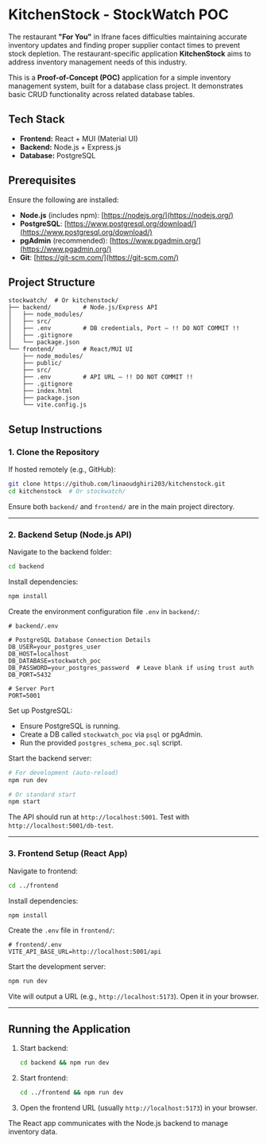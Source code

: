 # KitchenStock - StockWatch POC

The restaurant **"For You"** in Ifrane faces difficulties maintaining accurate inventory updates and finding proper supplier contact times to prevent stock depletion. The restaurant-specific application **KitchenStock** aims to address inventory management needs of this industry.

This is a **Proof-of-Concept (POC)** application for a simple inventory management system, built for a database class project. It demonstrates basic CRUD functionality across related database tables.

## Tech Stack

- **Frontend:** React + MUI (Material UI)  
- **Backend:** Node.js + Express.js  
- **Database:** PostgreSQL

## Prerequisites

Ensure the following are installed:

- **Node.js** (includes npm): [https://nodejs.org/](https://nodejs.org/)  
- **PostgreSQL**: [https://www.postgresql.org/download/](https://www.postgresql.org/download/)  
- **pgAdmin** (recommended): [https://www.pgadmin.org/](https://www.pgadmin.org/)  
- **Git**: [https://git-scm.com/](https://git-scm.com/)

## Project Structure

```
stockwatch/  # Or kitchenstock/
├── backend/         # Node.js/Express API
│   ├── node_modules/
│   ├── src/
│   ├── .env         # DB credentials, Port — !! DO NOT COMMIT !!
│   ├── .gitignore
│   └── package.json
└── frontend/        # React/MUI UI
    ├── node_modules/
    ├── public/
    ├── src/
    ├── .env         # API URL — !! DO NOT COMMIT !!
    ├── .gitignore
    ├── index.html
    ├── package.json
    └── vite.config.js
```

## Setup Instructions

### 1. Clone the Repository

If hosted remotely (e.g., GitHub):

```bash
git clone https://github.com/linaoudghiri203/kitchenstock.git
cd kitchenstock  # Or stockwatch/
```

Ensure both `backend/` and `frontend/` are in the main project directory.

---

### 2. Backend Setup (Node.js API)

Navigate to the backend folder:

```bash
cd backend
```

Install dependencies:

```bash
npm install
```

Create the environment configuration file `.env` in `backend/`:

```env
# backend/.env

# PostgreSQL Database Connection Details
DB_USER=your_postgres_user
DB_HOST=localhost
DB_DATABASE=stockwatch_poc
DB_PASSWORD=your_postgres_password  # Leave blank if using trust auth
DB_PORT=5432

# Server Port
PORT=5001
```

Set up PostgreSQL:

- Ensure PostgreSQL is running.
- Create a DB called `stockwatch_poc` via `psql` or pgAdmin.
- Run the provided `postgres_schema_poc.sql` script.

Start the backend server:

```bash
# For development (auto-reload)
npm run dev

# Or standard start
npm start
```

The API should run at `http://localhost:5001`. Test with `http://localhost:5001/db-test`.

---

### 3. Frontend Setup (React App)

Navigate to frontend:

```bash
cd ../frontend
```

Install dependencies:

```bash
npm install
```

Create the `.env` file in `frontend/`:

```env
# frontend/.env
VITE_API_BASE_URL=http://localhost:5001/api
```

Start the development server:

```bash
npm run dev
```

Vite will output a URL (e.g., `http://localhost:5173`). Open it in your browser.

---

## Running the Application

1. Start backend:

   ```bash
   cd backend && npm run dev
   ```

2. Start frontend:

   ```bash
   cd ../frontend && npm run dev
   ```

3. Open the frontend URL (usually `http://localhost:5173`) in your browser.

The React app communicates with the Node.js backend to manage inventory data.
